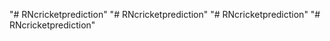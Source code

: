 "# RNcricketprediction" 
"# RNcricketprediction" 
"# RNcricketprediction" 
"# RNcricketprediction" 

